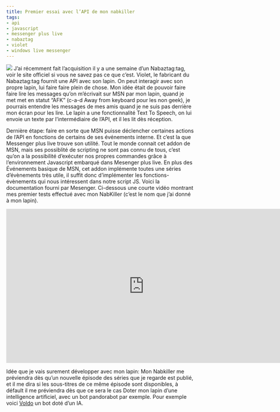 ```yaml
---
title: Premier essai avec l’API de mon nabkiller
tags:
- api
- javascript
- messenger plus live
- nabaztag
- violet
- windows live messenger
---
```

<img class="thumbnail pull-left" src="/images/post/nabkiller.jpg" />
J’ai récemment fait l’acquisition il y a une semaine d’un Nabaztag:tag, voir le site officiel si vous ne savez pas ce que c’est.
Violet, le fabricant du Nabaztag:tag fournit une API avec son lapin. On peut interagir avec son propre lapin, lui faire faire plein de chose.
Mon idée était de pouvoir faire faire lire les messages qu’on m’écrivait sur MSN par mon lapin, quand je met met en statut “AFK” (c-a-d Away from keyboard pour les non geek), je pourrais entendre les messages de mes amis quand je ne suis pas derrière mon écran pour les lire.
Le lapin a une fonctionnalité Text To Speech, on lui envoie un texte par l’intermédiaire de l’API, et il les lit dès réception.

Dernière étape: faire en sorte que MSN puisse déclencher certaines actions de l’API en fonctions de certains de ses événements interne. Et c’est la que Messenger plus live trouve son utilité. Tout le monde connait cet addon de MSN, mais ses possiblité de scripting ne sont pas connu de tous, c’est qu’on a la possibilité d’exécuter nos propres commandes grâce à l’environnement Javascript embarqué dans Mesenger plus live. En plus des Événements basique de MSN, cet addon implémente toutes une séries d’évènements très utile, il suffit donc d’implémenter les fonctions-évènements qui nous intéressent dans notre script JS.
Voici la documentation fourni par Mesenger.
Ci-dessous une courte vidéo montrant mes premier tests effectué avec mon NabKiller (c’est le nom que j’ai donné à mon lapin).

<div class="video-wrapper">
    <iframe width="735" height="413" src="http://www.youtube.com/embed/4BKnJzcEGio" frameborder="0" allowfullscreen></iframe>
</div>

Idée que je vais surement développer avec mon lapin:
Mon Nabkiller me préviendra dès qu’un nouvelle épisode des séries que je regarde est publié, et il me dira si les sous-titres de ce même épisode sont disponibles, à défault il me préviendra dès que ce sera le cas
Doter mon lapin d’une intelligence artificiel, avec un bot pandorabot par exemple. Pour exemple voici [Voldo](http://sycophante.vhost.pandorabots.com/pandora/talk-oddcast?botid=a77514392e359d3d) un bot doté d’un IA.